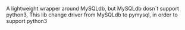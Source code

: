 A lightweight wrapper around MySQLdb, but MySQLdb dosn`t support python3, This lib change driver from MySQLdb to pymysql, in order to support python3